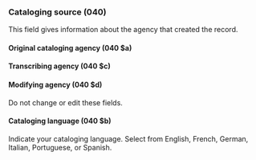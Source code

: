 ### Cataloging source (040)

This field gives information about the agency that created the record.

#### Original cataloging agency (040 $a)  
#### Transcribing agency (040 $c)  
#### Modifying agency (040 $d)

Do not change or edit these fields.

#### Cataloging language (040 $b)

Indicate your cataloging language. Select from English, French, German, Italian, Portuguese, or Spanish.
